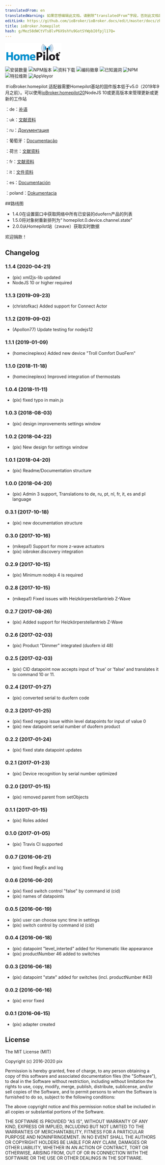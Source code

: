 ```yaml
---
translatedFrom: en
translatedWarning: 如果您想编辑此文档，请删除“translatedFrom”字段，否则此文档将再次自动翻译
editLink: https://github.com/ioBroker/ioBroker.docs/edit/master/docs/zh-cn/adapterref/iobroker.homepilot/README.md
title: ioBroker.homepilot
hash: g/Mez58dWCtVTsBlvP6X9shYu9GotSYWpbI0fpjl17Q=
---
```

![商标](../../../en/adapterref/iobroker.homepilot/admin/homepilot.png)

![安装数量](http://iobroker.live/badges/homepilot-stable.svg)
![NPM版本](http://img.shields.io/npm/v/iobroker.homepilot.svg)
![资料下载](https://img.shields.io/npm/dm/iobroker.homepilot.svg)
![编码徽章](https://api.codacy.com/project/badge/Grade/41e0e541711c47b996f11a2439a6663c)
![已知漏洞](https://snyk.io/test/github/Pix---/ioBroker.homepilot/badge.svg?targetFile=package.json)
![NPM](https://nodei.co/npm/iobroker.homepilot.png?downloads=true)
![特拉维斯](http://img.shields.io/travis/Pix---/ioBroker.homepilot/master.svg)
![AppVeyor](https://ci.appveyor.com/api/projects/status/github/Pix---/ioBroker.homepilot?branch=master&svg=true)

＃ioBroker.homepilot
适配器需要Homepilot基站的固件版本低于v5.0（2019年9月之前）。可以使用[ioBroker.homepilot20](https://github.com/homecineplexx/ioBroker.homepilot20)NodeJS 10或更高版本来管理更新或更新的工作站

：de：[补语](/docs/de/doc_homepilot_de.md)

：uk：[文献资料](/docs/en/doc_homepilot_en.md)

：ru：[Документация](/docs/en/doc_homepilot_en.md)

：葡萄牙：[Documentação](/docs/en/doc_homepilot_en.md)

：荷兰：[文献资料](/docs/en/doc_homepilot_en.md)

：fr：[文献资料](/docs/en/doc_homepilot_en.md)

：it：[文件资料](/docs/en/doc_homepilot_en.md)

：es：[Documentación](/docs/en/doc_homepilot_en.md)

：poland：[Dokumentacja](/docs/en/doc_homepilot_en.md)

##路线图
* 1.4.0在设置窗口中获取网络中所有已安装的duofern产品的列表
* 1.5.0将对象树重新排列为“ homepilot.0.device.channel.state”
* 2.0.0从Homepilot站（zwave）获取实时数据

欢迎捐款！

## Changelog
### 1.1.4 (2020-04-21)
+ (pix) xml2js-lib updated
+ NodeJS 10 or higher required

### 1.1.3 (2019-09-23)
+ (christofkac) Added support for Connect Actor

### 1.1.2 (2019-09-02)
+ (Apollon77) Update testing for nodejs12

### 1.1.1 (2019-01-09)
+ (homecineplexx) Added new device "Troll Comfort DuoFern"

### 1.1.0 (2018-11-18)
+ (homecineplexx) Improved integration of thermostats

### 1.0.4 (2018-11-11)
+ (pix) fixed typo in main.js

### 1.0.3 (2018-08-03)
+ (pix) design improvements settings window

### 1.0.2 (2018-04-22)
+ (pix) New design for settings window

### 1.0.1 (2018-04-20)
+ (pix) Readme/Documentation structure

### 1.0.0 (2018-04-20)
+ (pix) Admin 3 support, Translations to de, ru, pt, nl, fr, it, es and pl language

### 0.3.1 (2017-10-18)
+ (pix) new documentation structure

### 0.3.0 (2017-10-16)
+ (mikepa1) Support for more z-wave actuators
+ (pix) iobroker.discovery integration

### 0.2.9 (2017-10-15)
+ (pix) Minimum nodejs 4 is required

### 0.2.8 (2017-10-15)
+ (mikepa1) Fixed issues with Heizkörperstellantrieb Z-Wave

### 0.2.7 (2017-08-26)
+ (pix) Added support for Heizkörperstellantrieb Z-Wave

### 0.2.6 (2017-02-03)
+ (pix) Product "Dimmer" integrated (duofern id 48)

### 0.2.5 (2017-02-03)
+ (pix) CID datapoint now accepts input of 'true' or 'false' and translates it to command 10 or 11.

### 0.2.4 (2017-01-27)
* (pix) converted serial to duofern code

### 0.2.3 (2017-01-25)
* (pix) fixed regexp issue within level datapoints for input of value 0
* (pix) new datapoint serial number of duofern product

### 0.2.2 (2017-01-24)
* (pix) fixed state datapoint updates

### 0.2.1 (2017-01-23)
* (pix) Device recognition by serial number optimized

### 0.2.0 (2017-01-15)
* (pix) removed parent from setObjects

### 0.1.1 (2017-01-15)
* (pix) Roles added

### 0.1.0 (2017-01-05)
* (pix) Travis CI supported

### 0.0.7 (2016-06-21)
* (pix) fixed RegEx and log

### 0.0.6 (2016-06-20)
* (pix) fixed switch control "false" by command id (cid)
* (pix) names of datapoints

### 0.0.5 (2016-06-19)
* (pix) user can choose sync time in settings
* (pix) switch control by command id (cid)

### 0.0.4 (2016-06-18)
* (pix) datapoint "level_interted" added for Homematic like appearance
* (pix) productNumber 46 added to switches

### 0.0.3 (2016-06-18)
* (pix) datapoint "state" added for switches (incl. productNumber #43)

### 0.0.2 (2016-06-16)
* (pix) error fixed

### 0.0.1 (2016-06-15)
* (pix) adapter created

## License

The MIT License (MIT)

Copyright (c) 2016-2020 pix

Permission is hereby granted, free of charge, to any person obtaining a copy
of this software and associated documentation files (the "Software"), to deal
in the Software without restriction, including without limitation the rights
to use, copy, modify, merge, publish, distribute, sublicense, and/or sell
copies of the Software, and to permit persons to whom the Software is
furnished to do so, subject to the following conditions:

The above copyright notice and this permission notice shall be included in all
copies or substantial portions of the Software.

THE SOFTWARE IS PROVIDED "AS IS", WITHOUT WARRANTY OF ANY KIND, EXPRESS OR
IMPLIED, INCLUDING BUT NOT LIMITED TO THE WARRANTIES OF MERCHANTABILITY,
FITNESS FOR A PARTICULAR PURPOSE AND NONINFRINGEMENT. IN NO EVENT SHALL THE
AUTHORS OR COPYRIGHT HOLDERS BE LIABLE FOR ANY CLAIM, DAMAGES OR OTHER
LIABILITY, WHETHER IN AN ACTION OF CONTRACT, TORT OR OTHERWISE, ARISING FROM,
OUT OF OR IN CONNECTION WITH THE SOFTWARE OR THE USE OR OTHER DEALINGS IN THE
SOFTWARE.